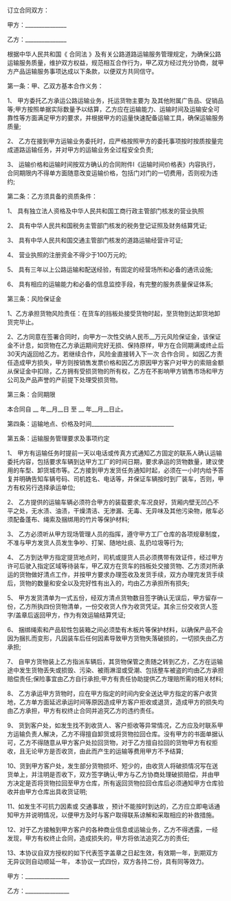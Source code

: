 
 


订立合同双方：


甲方：_______________


乙方：_______________


根据中华人民共和国《
合同法
》及有关公路道路运输服务管理规定，为确保公路运输服务质量，维护双方权益，规范相互合作行为，甲乙双方经过充分协商，就甲方产品运输服务事项达成以下条款，以便双方共同信守。


第一条：甲、乙双方基本合作义务：


1、 甲方委托乙方承运公路运输业务，托运货物主要为 及其他附属广告品、促销品等;甲方按照单据实际数量予以结算，乙方应在运输能力、运输时间及运输安全可靠性等方面满足甲方的要求，并根据甲方的运量快速配备运输工具，确保运输服务质量;


2、 乙方在接到甲方运输业务委托时，应严格按照甲方的委托事项按时按质按量完成道路运输任务，并对甲方的运输业务全过程安全负责;


3、 运输价格和运输时间按双方确认的合同附件I《运输时间价格表》内容执行，合同期限内不得单方面随意改变运输价格，包括门对门的一切费用，否则视为违约;


第二条：乙方须具备的资质条件：


1、 具有独立法人资格及中华人民共和国工商行政主管部门核发的营业执照


2、 具有中华人民共和国税务主管部门核发的税务登记证照及财务结算凭证;


3、 具有中华人民共和国交通主管部门核发的道路运输经营许可证;


4、 营业执照的注册资金不得少于100万元的;


5、 具有三年以上公路运输和配送经验，有固定的经营场所和必备的通讯设施;


6、 具有相应的运输能力和必备的信息监控手段，有完整的服务质量保证体系;


第三条：风险保证金


1、乙方承担货物风险责任：在货车的挡板处接受货物时起，至货物到达卸货地卸货完毕止。


2、乙方同意在签署合同时，向甲方一次性交纳人民币__万元风险保证金，该保证金不计息，如货物在乙方承运期间完好无损、保持原样，甲方在合同期满或终止后30天内返回给乙方。若继续合作，风险金直接转入下一次
合作合同
。如因乙方责任造成甲方损失，甲方则按销售发票价格和因乙方原因甲方客户对甲方的索赔金额从保证金中扣除，乙方拥有受损货物的所有权，乙方在不影响甲方销售市场和甲方公司及产品声誉的产前提下处理受损货物。


第三条：合同期限


本合同自 __ 年__月__日 至 __ 年__月__日止。


第四条：运输地点、价格及时间______________________________


第五条：运输服务管理要求及事项约定


1、 甲方有运输任务时提前一天以电话或传真方式通知乙方固定的联系人确认运输委托内容，包括要求车辆到达甲方工厂的时间日期，要求承运的货物数量，建议使用的车型、卸货城市等。乙方接到甲方发货任务通知时起，必须在一小时内给予答复并明确告知车辆号码、司机姓名、电话等，并保证车辆按时到厂装车，否则，甲方有权另行选择承运单位;


2、 乙方提供的运输车辆必须符合甲方的装载要求;车况良好，货厢内壁无凹凸不平之处，无水渍、油渍，干燥清洁、无渗漏、无毒、无异味及其他污染物，敞车必须配备蓬布、绳索及捆绑用的竹片等保护材料;


3、 乙方必须听从甲方现场管理人员的指挥，遵守甲方工厂仓库的各项规章制度，不准与甲方发货人员发生争吵、打架、随地吐痰、乱扔垃圾等行为;


4、 乙方到达甲方指定提货地点时，司机或提货人员必须携带有效证件，经过甲方许可后驶入指定区域等待装车，甲乙双方在货车的挡板处交接货物、乙方须对所承运的货物做好清点工作，并按甲方要求办理签收及发货手续，双方办理完发货手续后，货物的数量和安全以及完好性有出入的，均由乙方承担所有损失;


5、 甲方发货清单为一式五份，经双方清点货物数目签字确认无误后，甲方留存一份，乙方所执四份货物清单，一份交收货人作为收货凭证。其余三份交收货人签字/盖章后返回甲方，作为有效运输结算凭证;


6、 捆绑绳索和产品软性包装箱之间必须垫有木板片等保护材料，以确保产品不会因为捆扎而变形，凡因装车后任何因素导致甲方货物失落破损的，一切损失由乙方承担;


7、 自甲方货物装上乙方指派车辆后，其货物保管之责随之转到乙方，乙方在运输途中发生货物丢失或损毁、污染、被雨淋湿或受潮、包括整车被盗的均由乙方承担赔偿责任;保险事宜由乙方自行承担;甲方有责任协助提供乙方理赔所需的相关材料;


8、 乙方承运甲方货物时，应在甲方指定的时间内安全送达甲方指定的客户收货地，乙方单方面延迟承运时间等原因造成甲方客户拒收或退货，造成甲方的损失均由乙方承担，甲方有权终止合同并追究乙方的违约责任。


9、 货到客户处，如发生找不到收货人、客户拒收等异常情况，乙方应及时联系甲方运输负责人解决，乙方不得擅自卸货或将货物拉回仓库。没有甲方的书面单据认可，乙方不得随意从甲方客户处拉回货物，对于乙方擅自拉回的货物甲方有权拒收，且无论甲方是否收货，由此而产生的运输等费用甲方不予结算;


10、货到甲方客户处，发生部分货物损坏、短少的，由收货人将破损情况写在送货单上，并注明是否收下，双方签字确认;甲方与乙方协商处理破损赔偿，并由甲方决定是否将货物拉回至甲方仓库，所有返回货物拉回仓库后必须通知甲方仓库验收并由甲方仓库出具收货证明;


11、如发生不可抗力因素或
交通事故
，预计不能按时到达的，乙方应立即电话通知甲方并说明情况，以便甲方及时与客户取得联系谅解和采取相应的补救措施。


12、对于乙方接触到甲方客户的各种商业信息或运输业务，乙方不得透露，一经发现，甲方有权终止合同，造成损失的，甲方将依法追究乙方的责任;


13、本协议自双方授权的如下代表签字盖章之日起生效，有效期一年，到期双方无异议则自动顺延一年， 本协议一式四份，双方各持二份，具有同等效力。


甲方：________________


乙方：________________
 


 

 
 
 
 
 
  


  
 

  


  


  
 
 
 
 

